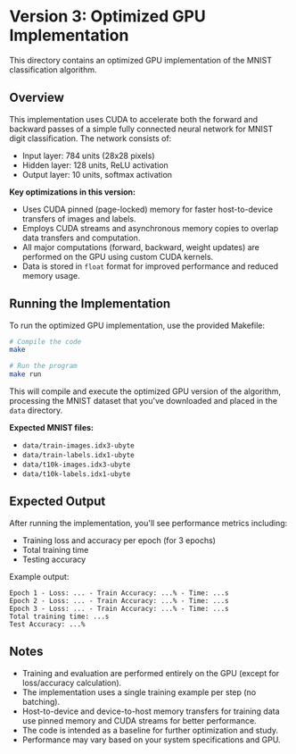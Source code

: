 # Version 3: Optimized GPU Implementation

This directory contains an optimized GPU implementation of the MNIST classification algorithm.

## Overview

This implementation uses CUDA to accelerate both the forward and backward passes of a simple fully connected neural network for MNIST digit classification. The network consists of:
- Input layer: 784 units (28x28 pixels)
- Hidden layer: 128 units, ReLU activation
- Output layer: 10 units, softmax activation

**Key optimizations in this version:**
- Uses CUDA pinned (page-locked) memory for faster host-to-device transfers of images and labels.
- Employs CUDA streams and asynchronous memory copies to overlap data transfers and computation.
- All major computations (forward, backward, weight updates) are performed on the GPU using custom CUDA kernels.
- Data is stored in `float` format for improved performance and reduced memory usage.

## Running the Implementation

To run the optimized GPU implementation, use the provided Makefile:

```bash
# Compile the code
make

# Run the program
make run
```

This will compile and execute the optimized GPU version of the algorithm, processing the MNIST dataset that you've downloaded and placed in the `data` directory.

**Expected MNIST files:**
- `data/train-images.idx3-ubyte`
- `data/train-labels.idx1-ubyte`
- `data/t10k-images.idx3-ubyte`
- `data/t10k-labels.idx1-ubyte`

## Expected Output

After running the implementation, you'll see performance metrics including:
- Training loss and accuracy per epoch (for 3 epochs)
- Total training time
- Testing accuracy

Example output:
```
Epoch 1 - Loss: ... - Train Accuracy: ...% - Time: ...s
Epoch 2 - Loss: ... - Train Accuracy: ...% - Time: ...s
Epoch 3 - Loss: ... - Train Accuracy: ...% - Time: ...s
Total training time: ...s
Test Accuracy: ...%
```

## Notes

- Training and evaluation are performed entirely on the GPU (except for loss/accuracy calculation).
- The implementation uses a single training example per step (no batching).
- Host-to-device and device-to-host memory transfers for training data use pinned memory and CUDA streams for better performance.
- The code is intended as a baseline for further optimization and study.
- Performance may vary based on your system specifications and GPU.
